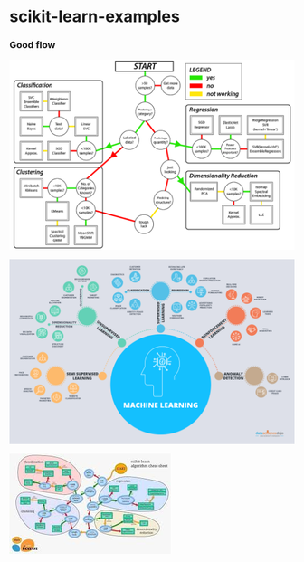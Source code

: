 # scikit-learn-examples
### Good flow
![Alt text](https://github.com/AJTRAJ/scikit-learn-examples/blob/master/scikit-learn.png?raw=true "SK Learn")

![Alt text](https://github.com/AJTRAJ/scikit-learn-examples/blob/master/ml-learning.jpg?raw=true "SK Learn")

![Alt text](https://github.com/AJTRAJ/scikit-learn-examples/blob/master/sklearn.jpeg?raw=true "SK Learn")
